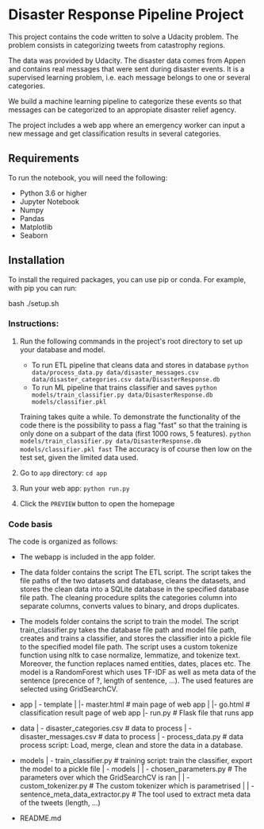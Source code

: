 # Disaster Response Pipeline Project


This project contains the code written to solve a Udacity problem.
The problem consists in categorizing tweets from catastrophy regions.

The data was provided by Udacity. 
The disaster data comes from Appen and contains real messages that were sent during disaster events. It is a supervised learning problem, i.e. each message belongs to one or several categories. 

We build a machine learning pipeline to categorize these events so that messages can be categorized to an appropiate disaster relief agency.

The project includes a web app where an emergency worker can input a new message and get classification results in several categories. 


## Requirements

To run the notebook, you will need the following:

- Python 3.6 or higher
- Jupyter Notebook
- Numpy
- Pandas
- Matplotlib
- Seaborn

## Installation

To install the required packages, you can use pip or conda. For example, with pip you can run:

bash
./setup.sh


### Instructions:

1. Run the following commands in the project's root directory to set up your database and model.

    - To run ETL pipeline that cleans data and stores in database
        `python data/process_data.py data/disaster_messages.csv data/disaster_categories.csv data/DisasterResponse.db`
    - To run ML pipeline that trains classifier and saves
        `python models/train_classifier.py data/DisasterResponse.db models/classifier.pkl`
        
    Training takes quite a while. To demonstrate the functionality of the code there is the possibility
    to pass a flag "fast" so that the training is only done on a subpart of the data (first 1000 rows, 5 features).
    `python models/train_classifier.py data/DisasterResponse.db models/classifier.pkl fast`
    The accuracy is of course then low on the test set, given the limited data used.

2. Go to `app` directory: `cd app`

3. Run your web app: `python run.py`

4. Click the `PREVIEW` button to open the homepage

### Code basis

The code is organized as follows:
- The webapp is included in the app folder.
- The data folder contains the script The ETL script. The script takes the file paths of the two datasets and database, cleans the datasets, and stores the clean data into a SQLite database in the specified database file path.
The cleaning procedure splits the categories column into separate columns, converts values to binary, and drops duplicates.
- The models folder contains the script to train the model. The script train_classifier.py takes the database file path and model file path, creates and trains a classifier, and stores the classifier into a pickle file to the specified model file path.
The script uses a custom tokenize function using nltk to case normalize, lemmatize, and tokenize text. Moreover, the function replaces named entities, dates, places etc. 
The model is a RandomForest which uses TF-IDF as well as meta data of the sentence (precence of ?, length of sentence, ...). The used features are selected using GridSearchCV.

- app
| - template
| |- master.html  # main page of web app
| |- go.html  # classification result page of web app
|- run.py  # Flask file that runs app

- data
| - disaster_categories.csv  # data to process 
| - disaster_messages.csv  # data to process
| - process_data.py # data process script: Load, merge, clean and store the data in a database.
- models
| - train_classifier.py # training script: train the classifier, export the model to a pickle file
| - models
| | - chosen_parameters.py # The parameters over which the GridSearchCV is ran
| | - custom_tokenizer.py # The custom tokenizer which is parametrised
| | - sentence_meta_data_extractor.py # The tool used to extract meta data of the tweets (length, ...)

- README.md


